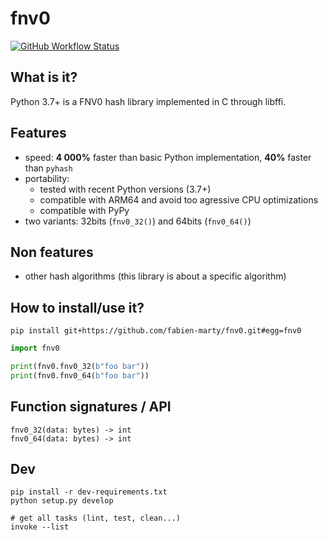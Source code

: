 # fnv0

[![GitHub Workflow Status](https://img.shields.io/github/actions/workflow/status/fabien-marty/fnv0/lint.yaml)](https://github.com/fabien-marty/fnv0/actions/workflows/lint.yaml)

## What is it?

Python 3.7+ is a FNV0 hash library implemented in C through libffi.

## Features

- speed: **4 000%** faster than basic Python implementation, **40%** faster than `pyhash`
- portability:
    - tested with recent Python versions (3.7+)
    - compatible with ARM64 and avoid too agressive CPU optimizations
    - compatible with PyPy
- two variants: 32bits (`fnv0_32()`) and 64bits (`fnv0_64()`)

## Non features

- other hash algorithms (this library is about a specific algorithm)

## How to install/use it?

```
pip install git+https://github.com/fabien-marty/fnv0.git#egg=fnv0
```

```python
import fnv0

print(fnv0.fnv0_32(b"foo bar"))
print(fnv0.fnv0_64(b"foo bar"))
```

## Function signatures / API

```
fnv0_32(data: bytes) -> int
fnv0_64(data: bytes) -> int
```

## Dev

```
pip install -r dev-requirements.txt
python setup.py develop

# get all tasks (lint, test, clean...)
invoke --list
```

